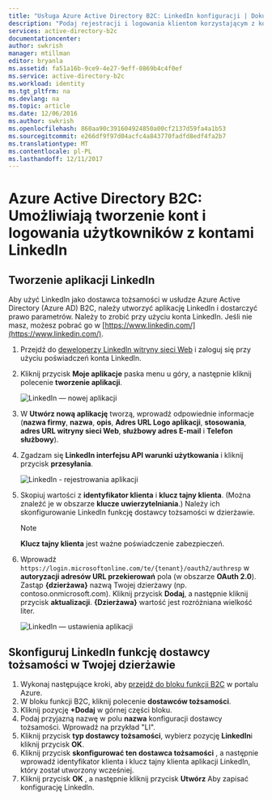 ```yaml
---
title: "Usługa Azure Active Directory B2C: LinkedIn konfiguracji | Dokumentacja firmy Microsoft"
description: "Podaj rejestracji i logowania klientom korzystającym z kontami LinkedIn w aplikacjach, które są zabezpieczone przez usługi Azure Active Directory B2C"
services: active-directory-b2c
documentationcenter: 
author: swkrish
manager: mtillman
editor: bryanla
ms.assetid: fa51a16b-9ce9-4e27-9eff-0869b4c4f0ef
ms.service: active-directory-b2c
ms.workload: identity
ms.tgt_pltfrm: na
ms.devlang: na
ms.topic: article
ms.date: 12/06/2016
ms.author: swkrish
ms.openlocfilehash: 860aa90c391604924850a00cf2137d59fa4a1b53
ms.sourcegitcommit: e266df9f97d04acfc4a843770fadfd8edf4fa2b7
ms.translationtype: MT
ms.contentlocale: pl-PL
ms.lasthandoff: 12/11/2017
---
```

# <a name="azure-active-directory-b2c-provide-sign-up-and-sign-in-to-consumers-with-linkedin-accounts"></a>Azure Active Directory B2C: Umożliwiają tworzenie kont i logowania użytkowników z kontami LinkedIn
## <a name="create-a-linkedin-application"></a>Tworzenie aplikacji LinkedIn
Aby użyć LinkedIn jako dostawca tożsamości w usłudze Azure Active Directory (Azure AD) B2C, należy utworzyć aplikację LinkedIn i dostarczyć prawo parametrów. Należy to zrobić przy użyciu konta LinkedIn. Jeśli nie masz, możesz pobrać go w [https://www.linkedin.com/](https://www.linkedin.com/).

1. Przejdź do [deweloperzy LinkedIn witryny sieci Web](https://www.developer.linkedin.com/) i zaloguj się przy użyciu poświadczeń konta LinkedIn.
2. Kliknij przycisk **Moje aplikacje** paska menu u góry, a następnie kliknij polecenie **tworzenie aplikacji**.
   
    ![LinkedIn — nowej aplikacji](./media/active-directory-b2c-setup-li-app/linkedin-new-app.png)
3. W **Utwórz nową aplikację** tworzą, wprowadź odpowiednie informacje (**nazwa firmy**, **nazwa**, **opis**, **Adres URL Logo aplikacji**, **stosowania**, **adres URL witryny sieci Web**, **służbowy adres E-mail** i **Telefon służbowy**).
4. Zgadzam się **LinkedIn interfejsu API warunki użytkowania** i kliknij przycisk **przesyłania**.
   
    ![LinkedIn - rejestrowania aplikacji](./media/active-directory-b2c-setup-li-app/linkedin-register-app.png)
5. Skopiuj wartości z **identyfikator klienta** i **klucz tajny klienta**. (Można znaleźć je w obszarze **klucze uwierzytelniania**.) Należy ich skonfigurowanie LinkedIn funkcję dostawcy tożsamości w dzierżawie.
   
   > [!NOTE]
   > **Klucz tajny klienta** jest ważne poświadczenie zabezpieczeń.
   > 
   > 
6. Wprowadź `https://login.microsoftonline.com/te/{tenant}/oauth2/authresp` w **autoryzacji adresów URL przekierowań** pola (w obszarze **OAuth 2.0**). Zastąp **{dzierżawa}** nazwą Twojej dzierżawy (np. contoso.onmicrosoft.com). Kliknij przycisk **Dodaj**, a następnie kliknij przycisk **aktualizacji**. **{Dzierżawa}** wartość jest rozróżniana wielkość liter.
   
    ![LinkedIn — ustawienia aplikacji](./media/active-directory-b2c-setup-li-app/linkedin-setup.png)

## <a name="configure-linkedin-as-an-identity-provider-in-your-tenant"></a>Skonfiguruj LinkedIn funkcję dostawcy tożsamości w Twojej dzierżawie
1. Wykonaj następujące kroki, aby [przejdź do bloku funkcji B2C](active-directory-b2c-app-registration.md#navigate-to-b2c-settings) w portalu Azure.
2. W bloku funkcji B2C, kliknij polecenie **dostawców tożsamości**.
3. Kliknij pozycję **+Dodaj** w górnej części bloku.
4. Podaj przyjazną nazwę w polu **nazwa** konfiguracji dostawcy tożsamości. Wprowadź na przykład "LI".
5. Kliknij przycisk **typ dostawcy tożsamości**, wybierz pozycję **LinkedIn**i kliknij przycisk **OK**.
6. Kliknij przycisk **skonfigurować ten dostawca tożsamości** , a następnie wprowadź identyfikator klienta i klucz tajny klienta aplikacji LinkedIn, który został utworzony wcześniej.
7. Kliknij przycisk **OK** , a następnie kliknij przycisk **Utwórz** Aby zapisać konfigurację LinkedIn.

